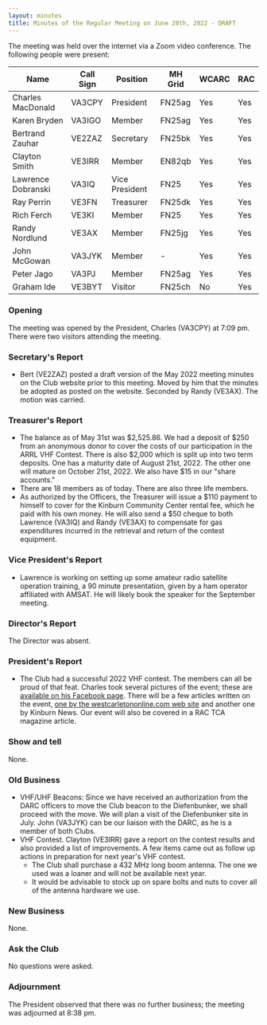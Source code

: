 ```yaml
---
layout: minutes
title: Minutes of the Regular Meeting on June 20th, 2022 - DRAFT
---
```

The meeting was held over the internet via a Zoom video conference.
The following people were present:

| Name                   | Call Sign  | Position         | MH Grid | WCARC | RAC |
|------------------------|------------|------------------|---------|-------|-----|
| Charles MacDonald      | VA3CPY     | President        | FN25ag  | Yes   | Yes |
| Karen Bryden           | VA3IGO     | Member           | FN25ag  | Yes   | Yes |
| Bertrand Zauhar        | VE2ZAZ     | Secretary        | FN25bk  | Yes   | Yes |
| Clayton Smith          | VE3IRR     | Member           | EN82qb  | Yes   | Yes |
| Lawrence Dobranski     | VA3IQ      | Vice President   | FN25    | Yes   | Yes |
| Ray Perrin             | VE3FN      | Treasurer        | FN25dk  | Yes   | Yes |
| Rich Ferch             | VE3KI      | Member           | FN25    | Yes   | Yes |
| Randy Nordlund         | VE3AX      | Member           | FN25jg  | Yes   | Yes |
| John McGowan           | VA3JYK     | Member           |   -     | Yes   | Yes |
| Peter Jago             | VA3PJ      | Member           | FN25ag  | Yes   | Yes |
| Graham Ide             | VE3BYT     | Visitor          | FN25ch  | No    | Yes |


### Opening
The meeting was opened by the President, Charles (VA3CPY) at 7:09 pm.
There were two visitors attending the meeting.

### Secretary's Report
- Bert (VE2ZAZ) posted a draft version of the May 2022 meeting minutes on the Club website prior to this meeting. Moved by him that the minutes be adopted as posted on the website. Seconded by Randy (VE3AX). The motion was carried.

### Treasurer's Report
- The balance as of May 31st was $2,525.86.  We had a deposit of $250 from an anonymous donor to cover the costs of our participation in the ARRL VHF Contest. There is also $2,000 which is split up into two term deposits. One has a maturity date of August 21st, 2022. The other one will mature on October 21st, 2022. We also have $15 in our "share accounts."
- There are 18 members as of today. There are also three life members.
- As authorized by the Officers, the Treasurer will issue a $110 payment to himself to cover for the Kinburn Community Center rental fee, which he paid with his own money. He will also send a $50 cheque to both Lawrence (VA3IQ) and Randy (VE3AX) to compensate for gas expenditures incurred in the retrieval and return of the contest equipment.

### Vice President's Report
- Lawrence is working on setting up some amateur radio satellite operation training, a 90 minute presentation, given by a ham operator affiliated with AMSAT. He will likely book the speaker for the September meeting.

### Director's Report
The Director was absent.

### President's Report
- The Club had a successful 2022 VHF contest. The members can all be proud of that feat. Charles took several pictures of the event; these are [available on his Facebook page](https://www.facebook.com/media/set/?vanity=charles.macdonald&set=a.10220076298849101). There will be a few articles written on the event, [one by the westcarletononline.com web site](https://westcarletononline.com/wc-amateur-radio-club-competes-in-kinburn/) and another one by Kinburn News. Our event will also be covered in a RAC TCA magazine article.

### Show and tell
None.

### Old Business
- VHF/UHF Beacons: Since we have received an authorization from the DARC officers to move the Club beacon to the Diefenbunker, we shall proceed with the move. We will plan a visit of the Diefenbunker site in July. John (VA3JYK) can be our liaison with the DARC, as he is a member of both Clubs.
- VHF Contest. Clayton (VE3IRR) gave a report on the contest results and also provided a list of improvements. A few items came out as follow up actions in preparation for next year's VHF contest.
   - The Club shall purchase a 432 MHz long boom antenna. The one we used was a loaner and will not be available next year.
   - It would be advisable to stock up on spare bolts and nuts to cover all of the antenna hardware we use.

### New Business
None.

### Ask the Club
No questions were asked.

### Adjournment
The President observed that there was no further business; the meeting was adjourned at 8:38 pm.
